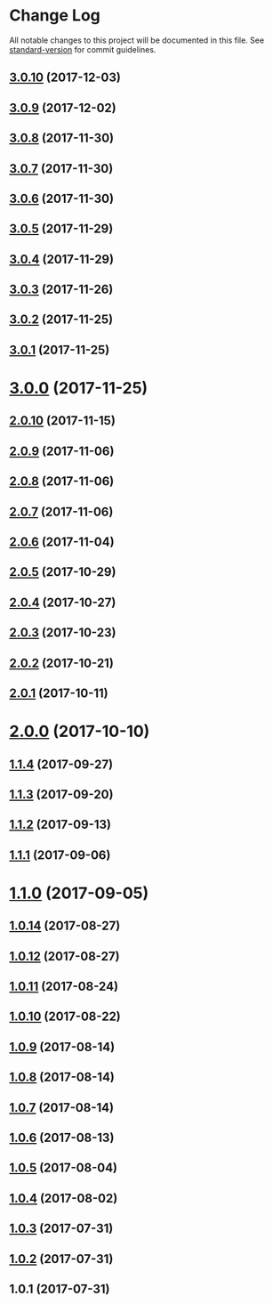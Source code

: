 # Change Log

All notable changes to this project will be documented in this file. See [standard-version](https://github.com/conventional-changelog/standard-version) for commit guidelines.

<a name="3.0.10"></a>
## [3.0.10](https://github.com/zerkalica/lom_atom/compare/v3.0.9...v3.0.10) (2017-12-03)



<a name="3.0.9"></a>
## [3.0.9](https://github.com/zerkalica/lom_atom/compare/v3.0.8...v3.0.9) (2017-12-02)



<a name="3.0.8"></a>
## [3.0.8](https://github.com/zerkalica/lom_atom/compare/v3.0.7...v3.0.8) (2017-11-30)



<a name="3.0.7"></a>
## [3.0.7](https://github.com/zerkalica/lom_atom/compare/v3.0.6...v3.0.7) (2017-11-30)



<a name="3.0.6"></a>
## [3.0.6](https://github.com/zerkalica/lom_atom/compare/v3.0.5...v3.0.6) (2017-11-30)



<a name="3.0.5"></a>
## [3.0.5](https://github.com/zerkalica/lom_atom/compare/v3.0.4...v3.0.5) (2017-11-29)



<a name="3.0.4"></a>
## [3.0.4](https://github.com/zerkalica/lom_atom/compare/v3.0.3...v3.0.4) (2017-11-29)



<a name="3.0.3"></a>
## [3.0.3](https://github.com/zerkalica/lom_atom/compare/v3.0.2...v3.0.3) (2017-11-26)



<a name="3.0.2"></a>
## [3.0.2](https://github.com/zerkalica/lom_atom/compare/v3.0.1...v3.0.2) (2017-11-25)



<a name="3.0.1"></a>
## [3.0.1](https://github.com/zerkalica/lom_atom/compare/v3.0.0...v3.0.1) (2017-11-25)



<a name="3.0.0"></a>
# [3.0.0](https://github.com/zerkalica/lom_atom/compare/v2.0.10...v3.0.0) (2017-11-25)



<a name="2.0.10"></a>
## [2.0.10](https://github.com/zerkalica/lom_atom/compare/v2.0.9...v2.0.10) (2017-11-15)



<a name="2.0.9"></a>
## [2.0.9](https://github.com/zerkalica/lom_atom/compare/v2.0.8...v2.0.9) (2017-11-06)



<a name="2.0.8"></a>
## [2.0.8](https://github.com/zerkalica/lom_atom/compare/v2.0.7...v2.0.8) (2017-11-06)



<a name="2.0.7"></a>
## [2.0.7](https://github.com/zerkalica/lom_atom/compare/v2.0.6...v2.0.7) (2017-11-06)



<a name="2.0.6"></a>
## [2.0.6](https://github.com/zerkalica/lom_atom/compare/v2.0.5...v2.0.6) (2017-11-04)



<a name="2.0.5"></a>
## [2.0.5](https://github.com/zerkalica/lom_atom/compare/v2.0.4...v2.0.5) (2017-10-29)



<a name="2.0.4"></a>
## [2.0.4](https://github.com/zerkalica/lom_atom/compare/v2.0.3...v2.0.4) (2017-10-27)



<a name="2.0.3"></a>
## [2.0.3](https://github.com/zerkalica/lom_atom/compare/v2.0.2...v2.0.3) (2017-10-23)



<a name="2.0.2"></a>
## [2.0.2](https://github.com/zerkalica/lom_atom/compare/v2.0.1...v2.0.2) (2017-10-21)



<a name="2.0.1"></a>
## [2.0.1](https://github.com/zerkalica/lom_atom/compare/v2.0.0...v2.0.1) (2017-10-11)



<a name="2.0.0"></a>
# [2.0.0](https://github.com/zerkalica/lom_atom/compare/v1.1.4...v2.0.0) (2017-10-10)



<a name="1.1.4"></a>
## [1.1.4](https://github.com/zerkalica/lom_atom/compare/v1.1.3...v1.1.4) (2017-09-27)



<a name="1.1.3"></a>
## [1.1.3](https://github.com/zerkalica/lom_atom/compare/v1.1.2...v1.1.3) (2017-09-20)



<a name="1.1.2"></a>
## [1.1.2](https://github.com/zerkalica/lom_atom/compare/v1.1.1...v1.1.2) (2017-09-13)



<a name="1.1.1"></a>
## [1.1.1](https://github.com/zerkalica/lom_atom/compare/v1.1.0...v1.1.1) (2017-09-06)



<a name="1.1.0"></a>
# [1.1.0](https://github.com/zerkalica/lom_atom/compare/v1.0.14...v1.1.0) (2017-09-05)



<a name="1.0.14"></a>
## [1.0.14](https://github.com/zerkalica/lom_atom/compare/v1.0.13...v1.0.14) (2017-08-27)



<a name="1.0.12"></a>
## [1.0.12](https://github.com/zerkalica/lom_atom/compare/v1.0.11...v1.0.12) (2017-08-27)



<a name="1.0.11"></a>
## [1.0.11](https://github.com/zerkalica/lom_atom/compare/v1.0.10...v1.0.11) (2017-08-24)



<a name="1.0.10"></a>
## [1.0.10](https://github.com/zerkalica/lom_atom/compare/v1.0.9...v1.0.10) (2017-08-22)



<a name="1.0.9"></a>
## [1.0.9](https://github.com/zerkalica/lom_atom/compare/v1.0.8...v1.0.9) (2017-08-14)



<a name="1.0.8"></a>
## [1.0.8](https://github.com/zerkalica/lom_atom/compare/v1.0.7...v1.0.8) (2017-08-14)



<a name="1.0.7"></a>
## [1.0.7](https://github.com/zerkalica/lom_atom/compare/v1.0.6...v1.0.7) (2017-08-14)



<a name="1.0.6"></a>
## [1.0.6](https://github.com/zerkalica/lom_atom/compare/v1.0.5...v1.0.6) (2017-08-13)



<a name="1.0.5"></a>
## [1.0.5](https://github.com/zerkalica/lom_atom/compare/v1.0.4...v1.0.5) (2017-08-04)



<a name="1.0.4"></a>
## [1.0.4](https://github.com/zerkalica/lom_atom/compare/v1.0.3...v1.0.4) (2017-08-02)



<a name="1.0.3"></a>
## [1.0.3](https://github.com/zerkalica/lom_atom/compare/v1.0.2...v1.0.3) (2017-07-31)



<a name="1.0.2"></a>
## [1.0.2](https://github.com/zerkalica/lom_atom/compare/v1.0.1...v1.0.2) (2017-07-31)



<a name="1.0.1"></a>
## 1.0.1 (2017-07-31)

